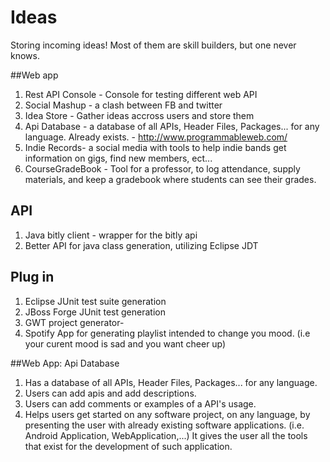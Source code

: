 Ideas
=====

Storing incoming ideas! Most of them are skill builders, but one never knows.


##Web app
1. Rest API Console - Console for testing different web API
2. Social Mashup - a clash between FB and twitter
3. Idea Store - Gather ideas accross users and store them
4. Api Database - a database of all APIs, Header Files, Packages... for any language. Already exists. - http://www.programmableweb.com/
5. Indie Records- a social media with tools to help indie bands get information on gigs, find new members, ect...
6. CourseGradeBook - Tool for a professor, to log attendance, supply materials, and keep a gradebook where students can see their grades.


## API
1. Java bitly client - wrapper for the bitly api
2. Better API for java class generation, utilizing Eclipse JDT

## Plug in
1. Eclipse JUnit test suite generation
2. JBoss Forge JUnit test generation
3. GWT project generator- 
4. Spotify App for generating playlist intended to change you mood. (i.e your curent mood is sad and you want cheer up)


##Web App: Api Database
1. Has a database of all APIs, Header Files, Packages... for any language.
2. Users can add apis and add descriptions. 
3. Users can add comments or examples of a API's usage.
4. Helps users get started on any software project, on any language, by presenting the user with already existing 
software applications. (i.e. Android Application, WebApplication,...) It gives the user all the tools that exist 
for the development of such application.   
